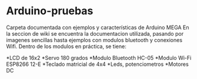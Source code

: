 # Arduino-pruebas
Carpeta documentada con ejemplos y características de Arduino MEGA 
En la seccion de wiki se encuentra la documentacion utilizada, pasando por imagenes sencillas hasta ejemplos con modulos bluetooth y conexiones Wifi.
Dentro de los modulos en práctica, se tiene:

*LCD de 16x2
*Servo 180 grados
*Modulo Bluetooth HC-05
*Modulo Wi-Fi ESP8266 12-E
*Teclado matricial de 4x4 
*Leds, potenciometros 
*Motores DC


